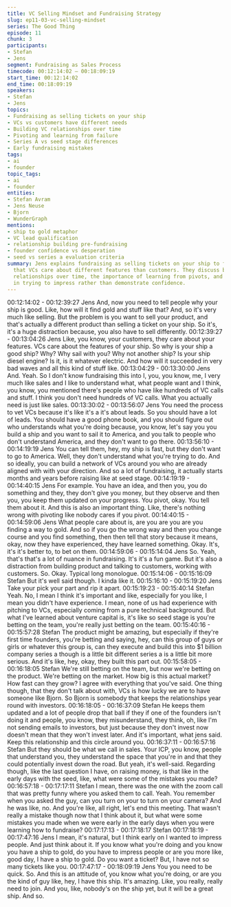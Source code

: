 ```yaml
---
title: VC Selling Mindset and Fundraising Strategy
slug: ep11-03-vc-selling-mindset
series: The Good Thing
episode: 11
chunk: 3
participants:
- Stefan
- Jens
segment: Fundraising as Sales Process
timecode: 00:12:14:02 – 00:18:09:19
start_time: 00:12:14:02
end_time: 00:18:09:19
speakers:
- Stefan
- Jens
topics:
- Fundraising as selling tickets on your ship
- VCs vs customers have different needs
- Building VC relationships over time
- Pivoting and learning from failure
- Series A vs seed stage differences
- Early fundraising mistakes
tags:
- ai
- founder
topic_tags:
- ai
- founder
entities:
- Stefan Avram
- Jens Neuse
- Bjorn
- WunderGraph
mentions:
- ship to gold metaphor
- VC lead qualification
- relationship building pre-fundraising
- founder confidence vs desperation
- seed vs series a evaluation criteria
summary: Jens explains fundraising as selling tickets on your ship to find gold, emphasizing
  that VCs care about different features than customers. They discuss building VC
  relationships over time, the importance of learning from pivots, and early mistakes
  in trying to impress rather than demonstrate confidence.
---
```


00:12:14:02 - 00:12:39:27
Jens
And, now you need to tell people why your ship is good. Like, how will it find gold and stuff like
that? And, so it's very much like selling. But the problem is you want to sell your product, and
that's actually a different product than selling a ticket on your ship. So it's, it's a huge distraction
because, you also have to sell differently.
00:12:39:27 - 00:13:04:26
Jens
Like, you know, your customers, they care about your features. VCs care about the features of
your ship. So why is your ship a good ship? Why? Why sail with you? Why not another ship? Is
your ship diesel engine? Is it, is it whatever electric. And how will it succeeded in very bad
waves and all this kind of stuff like.
00:13:04:29 - 00:13:30:00
Jens
And. Yeah. So I don't know fundraising this into I, you, you know, me, I very much like sales and
I like to understand what, what people want and I think, you know, you mentioned there's people
who have like hundreds of VC calls and stuff. I think you don't need hundreds of VC calls. What
you actually need is just like sales.
00:13:30:02 - 00:13:56:07
Jens
You need the process to vet VCs because it's like it's a it's about leads. So you should have a
lot of leads. You should have a good phone book, and you should figure out who understands
what you're doing because, you know, let's say you you build a ship and you want to sail it to
America, and you talk to people who don't understand America, and they don't want to go there.
00:13:56:10 - 00:14:19:19
Jens
You can tell them, hey, my ship is fast, but they don't want to go to America. Well, they don't
understand what you're trying to do. And so ideally, you can build a network of VCs around you
who are already aligned with with your direction. And so a lot of fundraising, it actually starts
months and years before raising like at seed stage.
00:14:19:19 - 00:14:40:15
Jens
For example. You have an idea, and then you, you do something and they, they don't give you
money, but they observe and then you, you keep them updated on your progress. You pivot,
okay. You tell them about it. And this is also an important thing. Like, there's nothing wrong with
pivoting like nobody cares if you pivot.
00:14:40:15 - 00:14:59:06
Jens
What people care about is, are you are you are you finding a way to gold. And so if you go the
wrong way and then you change course and you find something, then then tell that story
because it means, okay, now they have experienced, they have learned something. Okay. It's,
it's it's better to, to bet on them.
00:14:59:06 - 00:15:14:04
Jens
So. Yeah, that's that's a lot of nuance in fundraising. It's it's a fun game. But it's also a distraction
from building product and talking to customers, working with customers. So. Okay. Typical long
monologue.
00:15:14:06 - 00:15:16:09
Stefan
But it's well said though. I kinda like it.
00:15:16:10 - 00:15:19:20
Jens
Take your pick your part and rip it apart.
00:15:19:23 - 00:15:40:14
Stefan
Yeah. No, I mean I think it's important and like, especially for you like, I mean you didn't have
experience. I mean, none of us had experience with pitching to VCs, especially coming from a
pure technical background. But what I've learned about venture capital is, it's like so seed stage
is you're betting on the team, you're really just betting on the team.
00:15:40:16 - 00:15:57:28
Stefan
The product might be amazing, but especially if they're first time founders, you're betting and
saying, hey, can this group of guys or girls or whatever this group is, can they execute and build
this into $1 billion company series a though is a little bit different series a is a little bit more
serious. And it's like, hey, okay, they built this part out.
00:15:58:05 - 00:16:18:05
Stefan
We're still betting on the team, but now we're betting on the product. We're betting on the
market. How big is this actual market? How fast can they grow? I agree with everything that
you've said. One thing though, that they don't talk about with, VCs is how lucky we are to have
someone like Bjorn. So Bjorn is somebody that keeps the relationships year round with
investors.
00:16:18:05 - 00:16:37:09
Stefan
He keeps them updated and a lot of people drop that ball if they if one of the founders isn't
doing it and people, you know, they misunderstand, they think, oh, like I'm not sending emails to
investors, but just because they don't invest now doesn't mean that they won't invest later. And
it's important, what jens said. Keep this relationship and this circle around you.
00:16:37:11 - 00:16:57:16
Stefan
But they should be what we call in sales. Your ICP, you know, people that understand you, they
understand the space that you're in and that they could potentially invest down the road. But
yeah, it's well-said. Regarding though, like the last question I have, on raising money, is that like
in the early days with the seed, like, what were some of the mistakes you made?
00:16:57:18 - 00:17:17:11
Stefan
I mean, there was the one with the zoom call that was pretty funny where you asked them to
call. Yeah. You remember when you asked the guy, can you turn on your to turn on your
camera? And he was like, no. And you're like, all right, let's end this meeting. That wasn't really
a mistake though now that I think about it, but what were some mistakes you made when we
were early in the early days when you were learning how to fundraise?
00:17:17:13 - 00:17:18:17
Stefan
00:17:18:19 - 00:17:47:16
Jens
I mean, it's natural, but I think early on I wanted to impress people. And just think about it. If you
know what you're doing and you know you have a ship to gold, do you have to impress people
or are you more like, good day, I have a ship to gold. Do you want a ticket? But, I have not so
many tickets like you.
00:17:47:17 - 00:18:09:19
Jens
You you need to be quick. So. And this is an attitude of, you know what you're doing, or are you
the kind of guy like, hey, I have this ship. It's amazing. Like, you really, really need to join. And
you, like, nobody's on the ship yet, but it will be a great ship. And so.